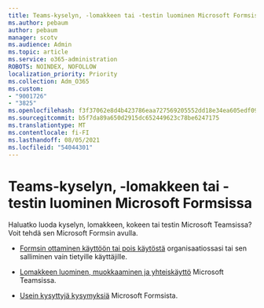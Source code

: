 ```yaml
---
title: Teams-kyselyn, -lomakkeen tai -testin luominen Microsoft Formsissa
ms.author: pebaum
author: pebaum
manager: scotv
ms.audience: Admin
ms.topic: article
ms.service: o365-administration
ROBOTS: NOINDEX, NOFOLLOW
localization_priority: Priority
ms.collection: Adm_O365
ms.custom:
- "9001726"
- "3825"
ms.openlocfilehash: f3f37062e8d4b423786eaa727569205552dd18e34ea605edf09ffe5b12a16b6e
ms.sourcegitcommit: b5f7da89a650d2915dc652449623c78be6247175
ms.translationtype: MT
ms.contentlocale: fi-FI
ms.lasthandoff: 08/05/2021
ms.locfileid: "54044301"
---
```

# <a name="create-a-poll-form-or-quiz-for-teams-with-microsoft-forms"></a>Teams-kyselyn, -lomakkeen tai -testin luominen Microsoft Formsissa

Haluatko luoda kyselyn, lomakkeen, kokeen tai testin Microsoft Teamsissa? Voit tehdä sen Microsoft Formsin avulla.

 - [Formsin ottaminen käyttöön tai pois käytöstä](https://support.office.com/article/turn-off-or-turn-on-microsoft-forms-8dcbf3ab-f2d6-459a-b8be-8d9892132a43) organisaatiossasi tai sen salliminen vain tietyille käyttäjille.
 
 - [Lomakkeen luominen, muokkaaminen ja yhteiskäyttö](https://support.office.com/article/create-edit-and-collaborate-on-a-form-in-microsoft-teams-333b97a3-41d9-48bc-a1cb-84a96bd44e14) Microsoft Teamsissa.
 
 - [Usein kysyttyjä kysymyksiä](https://support.office.com/article/get-started-1dd58027-40dc-42d0-9ca4-80ddecc5c696) Microsoft Formsista.